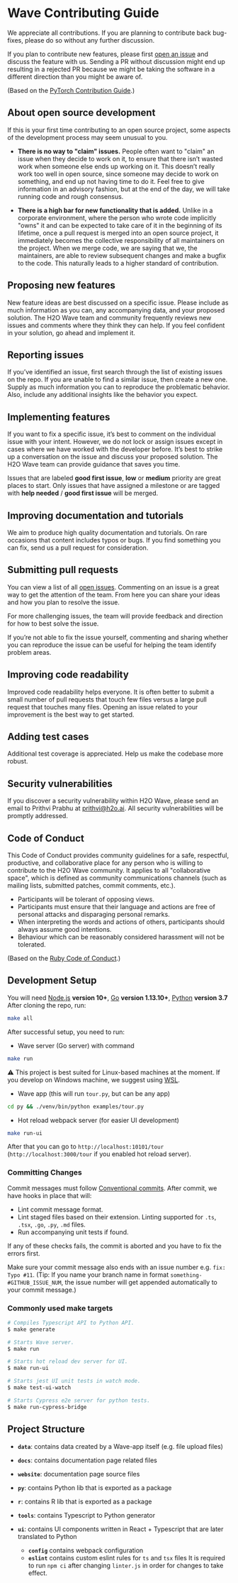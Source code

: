 # Wave Contributing Guide

We appreciate all contributions. If you are planning to contribute back bug-fixes, please do so without any further discussion.

If you plan to contribute new features, please first [open an issue](https://github.com/h2oai/wave/issues/new/choose) and discuss the feature with us. Sending a PR without discussion might end up resulting in a rejected PR because we might be taking the software in a different direction than you might be aware of.

(Based on the [PyTorch Contribution Guide](https://pytorch.org/docs/stable/community/contribution_guide.html).)

## About open source development

If this is your first time contributing to an open source project, some aspects of the development process may seem unusual to you.

- **There is no way to "claim" issues.** People often want to "claim" an issue when they decide to work on it, to ensure that there isn’t wasted work when someone else ends up working on it. This doesn’t really work too well in open source, since someone may decide to work on something, and end up not having time to do it. Feel free to give information in an advisory fashion, but at the end of the day, we will take running code and rough consensus.

- **There is a high bar for new functionality that is added.** Unlike in a corporate environment, where the person who wrote code implicitly "owns" it and can be expected to take care of it in the beginning of its lifetime, once a pull request is merged into an open source project, it immediately becomes the collective responsibility of all maintainers on the project. When we merge code, we are saying that we, the maintainers, are able to review subsequent changes and make a bugfix to the code. This naturally leads to a higher standard of contribution.

## Proposing new features

New feature ideas are best discussed on a specific issue. Please include as much information as you can, any accompanying data, and your proposed solution. The H2O Wave team and community frequently reviews new issues and comments where they think they can help. If you feel confident in your solution, go ahead and implement it.

## Reporting issues

If you’ve identified an issue, first search through the list of existing issues on the repo. If you are unable to find a similar issue, then create a new one. Supply as much information you can to reproduce the problematic behavior. Also, include any additional insights like the behavior you expect.

## Implementing features

If you want to fix a specific issue, it’s best to comment on the individual issue with your intent. However, we do not lock or assign issues except in cases where we have worked with the developer before. It’s best to strike up a conversation on the issue and discuss your proposed solution. The H2O Wave team can provide guidance that saves you time.

Issues that are labeled **good first issue**, **low** or **medium** priority are great places to start. Only issues that have assigned a milestone or are tagged with **help needed** / **good first issue** will be merged.

## Improving documentation and tutorials

We aim to produce high quality documentation and tutorials. On rare occasions that content includes typos or bugs. If you find something you can fix, send us a pull request for consideration.

## Submitting pull requests

You can view a list of all [open issues](https://github.com/h2oai/wave/issues). Commenting on an issue is a great way to get the attention of the team. From here you can share your ideas and how you plan to resolve the issue.

For more challenging issues, the team will provide feedback and direction for how to best solve the issue.

If you’re not able to fix the issue yourself, commenting and sharing whether you can reproduce the issue can be useful for helping the team identify problem areas.

## Improving code readability

Improved code readability helps everyone. It is often better to submit a small number of pull requests that touch few files versus a large pull request that touches many files. Opening an issue related to your improvement is the best way to get started.

## Adding test cases

Additional test coverage is appreciated.  Help us make the codebase more robust.

## Security vulnerabilities

If you discover a security vulnerability within H2O Wave, please send an email to Prithvi Prabhu at prithvi@h2o.ai. All security vulnerabilities will be promptly addressed.

## Code of Conduct

This Code of Conduct provides community guidelines for a safe, respectful, productive, and collaborative place for any person who is willing to contribute to the H2O Wave community. It applies to all "collaborative space", which is defined as community communications channels (such as mailing lists, submitted patches, commit comments, etc.).

- Participants will be tolerant of opposing views.
- Participants must ensure that their language and actions are free of personal attacks and disparaging personal remarks.
- When interpreting the words and actions of others, participants should always assume good intentions.
- Behaviour which can be reasonably considered harassment will not be tolerated.

(Based on the [Ruby Code of Conduct](https://www.ruby-lang.org/en/conduct/).)

## Development Setup

You will need [Node.js](http://nodejs.org) **version 10+**, [Go](https://golang.org/) **version 1.13.10+**, [Python](https://www.python.org/) **version 3.7**
After cloning the repo, run:

``` bash
make all
```

After successful setup, you need to run:

- Wave server (Go server) with command

``` bash
make run
```

:warning: This project is best suited for Linux-based machines at the moment. If you develop on Windows machine, we suggest using [WSL](https://docs.microsoft.com/en-us/windows/wsl/about).

- Wave app (this will run `tour.py`, but can be any app)

``` bash
cd py && ./venv/bin/python examples/tour.py
```

- Hot reload webpack server (for easier UI development)

``` bash
make run-ui
```

After that you can go to `http://localhost:10101/tour` (`http://localhost:3000/tour` if you enabled hot reload server).

### Committing Changes

Commit messages must follow [Conventional commits](https://www.conventionalcommits.org/en/v1.0.0/). After commit, we have hooks in place that will:

- Lint commit message format.
- Lint staged files based on their extension. Linting supported for `.ts`, `.tsx`, `.go`, `.py`, `.md` files.
- Run accompanying unit tests if found.

If any of these checks fails, the commit is aborted and you have to fix the errors first.

Make sure your commit message also ends with an issue number e.g. `fix: Typo #11`. (Tip: If you name your branch name in format `something-#GITHUB_ISSUE_NUM`, the issue number will get appended automatically to your commit message.)

### Commonly used make targets

``` bash
# Compiles Typescript API to Python API.
$ make generate

# Starts Wave server.
$ make run

# Starts hot reload dev server for UI.
$ make run-ui

# Starts jest UI unit tests in watch mode.
$ make test-ui-watch

# Starts Cypress e2e server for python tests.
$ make run-cypress-bridge
```

## Project Structure

- **`data`**: contains data created by a Wave-app itself (e.g. file upload files)

- **`docs`**: contains documentation page related files

- **`website`**: documentation page source files

- **`py`**: contains Python lib that is exported as a package

- **`r`**: contains R lib that is exported as a package

- **`tools`**: contains Typescript to Python generator

- **`ui`**: contains UI components written in React + Typescript that are later translated to Python
  - **`config`** contains webpack configuration
  - **`eslint`** contains custom eslint rules for `ts` and `tsx` files
  It is required to run `npm ci` after changing `linter.js` in order for changes to take effect.
